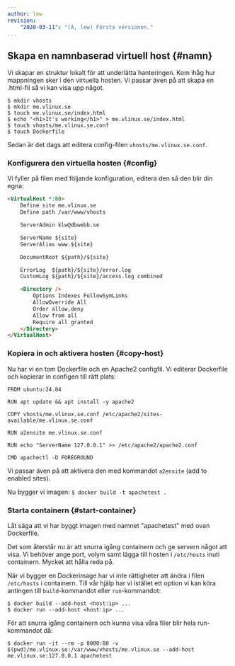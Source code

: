 ```yaml
---
author: lew
revision:
    "2020-03-11": "(A, lew) Första versionen."
...
```

Skapa en namnbaserad virtuell host {#namn}
-------------------------------------------

Vi skapar en struktur lokalt för att underlätta hanteringen. Kom ihåg hur mappningen sker i den virtuella hosten. Vi passar även på att skapa en .html-fil så vi kan visa upp något.

```console
$ mkdir vhosts
$ mkdir me.vlinux.se
$ touch me.vlinux.se/index.html
$ echo "<h1>It's working</h1>" > me.vlinux.se/index.html
$ touch vhosts/me.vlinux.se.conf
$ touch Dockerfile
```

Sedan är det dags att editera config-filen `vhosts/me.vlinux.se.conf`.


### Konfigurera den virtuella hosten {#config}

Vi fyller på filen med följande konfiguration, editera den så den blir din egna:

```html
<VirtualHost *:80>
    Define site me.vlinux.se
    Define path /var/www/vhosts

    ServerAdmin klw@dbwebb.se

    ServerName ${site}
    ServerAlias www.${site}

    DocumentRoot ${path}/${site}

    ErrorLog  ${path}/${site}/error.log
    CustomLog ${path}/${site}/access.log combined

    <Directory />
        Options Indexes FollowSymLinks
        AllowOverride All
        Order allow,deny
        Allow from all
        Require all granted
    </Directory>
</VirtualHost>

```



### Kopiera in och aktivera hosten {#copy-host}

Nu har vi en tom Dockerfile och en Apache2 configfil. Vi editerar Dockerfile och kopierar in configen till rätt plats:

```text
FROM ubuntu:24.04

RUN apt update && apt install -y apache2

COPY vhosts/me.vlinux.se.conf /etc/apache2/sites-available/me.vlinux.se.conf

RUN a2ensite me.vlinux.se.conf

RUN echo "ServerName 127.0.0.1" >> /etc/apache2/apache2.conf

CMD apachectl -D FOREGROUND
```

Vi passar även på att aktivera den med kommandot `a2ensite` (add to enabled sites).

Nu bygger vi imagen: `$ docker build -t apachetest .`



### Starta containern {#start-container}

Låt säga att vi har byggt imagen med namnet "apachetest" med ovan Dockerfile.

Det som återstår nu är att snurra igång containern och ge servern något att visa. Vi behöver ange port, volym samt lägga till hosten i `/etc/hosts` inuti containern. Mycket att hålla reda på.

När vi bygger en Dockerimage har vi inte rättigheter att ändra i filen `/etc/hosts` i containern. Till vår hjälp har vi istället ett option vi kan köra antingen till `build`-kommandot eller `run`-kommandot:

```console
$ docker build --add-host <host:ip> ...
$ docker run --add-host <host:ip> ...
```

För att snurra igång containern och kunna visa våra filer blir hela run-kommandot då:

```console
$ docker run -it --rm -p 8080:80 -v $(pwd)/me.vlinux.se:/var/www/vhosts/me.vlinux.se --add-host me.vlinux.se:127.0.0.1 apachetest
```

<!-- Det enda vi behöver göra nu för att kunna nå den utifrån containern är att lägga till `127.0.0.1    me.vlinux.se` i vår lokala hosts-fil. Var var den nu igen?

```text
Linux/MacOS: /etc/hosts
Windows: C:\Windows\system32\drivers\etc\hosts
``` -->
